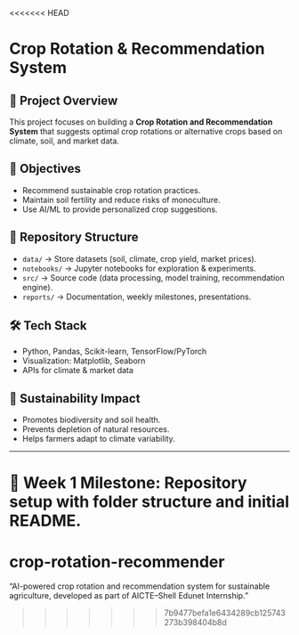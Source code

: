 <<<<<<< HEAD
# Crop Rotation & Recommendation System

## 📌 Project Overview
This project focuses on building a **Crop Rotation and Recommendation System** that suggests optimal crop rotations or alternative crops based on climate, soil, and market data.

## 🎯 Objectives
- Recommend sustainable crop rotation practices.
- Maintain soil fertility and reduce risks of monoculture.
- Use AI/ML to provide personalized crop suggestions.

## 📂 Repository Structure
- `data/` → Store datasets (soil, climate, crop yield, market prices).
- `notebooks/` → Jupyter notebooks for exploration & experiments.
- `src/` → Source code (data processing, model training, recommendation engine).
- `reports/` → Documentation, weekly milestones, presentations.

## 🛠️ Tech Stack
- Python, Pandas, Scikit-learn, TensorFlow/PyTorch
- Visualization: Matplotlib, Seaborn
- APIs for climate & market data

## 🌱 Sustainability Impact
- Promotes biodiversity and soil health.
- Prevents depletion of natural resources.
- Helps farmers adapt to climate variability.

---
🚀 Week 1 Milestone: Repository setup with folder structure and initial README.
=======
# crop-rotation-recommender
“AI-powered crop rotation and recommendation system for sustainable agriculture, developed as part of AICTE–Shell Edunet Internship.”
>>>>>>> 7b9477befa1e6434289cb125743273b398404b8d

